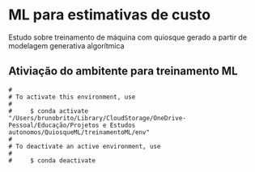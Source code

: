 # ML para estimativas de custo

Estudo sobre treinamento de máquina com quiosque gerado a partir de modelagem generativa algorítmica




## Ativiação do ambitente para treinamento ML

```
#
# To activate this environment, use
#
#     $ conda activate "/Users/brunobrito/Library/CloudStorage/OneDrive-Pessoal/Educação/Projetos e Estudos autonomos/QuiosqueML/treinamentoML/env"
#
# To deactivate an active environment, use
#
#     $ conda deactivate

```